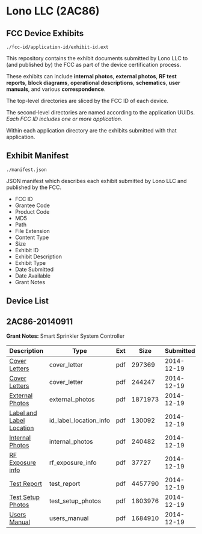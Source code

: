 # Lono LLC (2AC86)
## FCC Device Exhibits

```
./fcc-id/application-id/exhibit-id.ext
```

This repository contains the exhibit documents submitted by Lono LLC to (and published by) the FCC as part of the device certification process.

These exhibits can include **internal photos**, **external photos**, **RF test reports**, **block diagrams**, **operational descriptions**, **schematics**, **user manuals**, and various **correspondence**.

The top-level directories are sliced by the FCC ID of each device.

The second-level directories are named according to the application UUIDs. *Each FCC ID includes one or more application.*

Within each application directory are the exhibits submitted with that application. 

## Exhibit Manifest

```
./manifest.json
```

JSON manifest which describes each exhibit submitted by Lono LLC and published by the FCC.

- FCC ID
- Grantee Code
- Product Code
- MD5
- Path
- File Extension
- Content Type
- Size
- Exhibit ID
- Exhibit Description
- Exhibit Type
- Date Submitted
- Date Available
- Grant Notes

## Device List
## 2AC86-20140911
**Grant Notes:** Smart Sprinkler System Controller

| Description | Type | Ext | Size | Submitted | Available |
| ----------- | ---- | --- | ---- | --------- | --------- |
| [Cover Letters](2AC86-20140911/78731f8ec9cfb2a14d3b246b567a64da/2479045.pdf) | cover_letter | pdf | 297369 | 2014-12-19 | 2014-12-19 |
| [Cover Letters](2AC86-20140911/78731f8ec9cfb2a14d3b246b567a64da/2479046.pdf) | cover_letter | pdf | 244247 | 2014-12-19 | 2014-12-19 |
| [External Photos](2AC86-20140911/78731f8ec9cfb2a14d3b246b567a64da/2479047.pdf) | external_photos | pdf | 1871973 | 2014-12-19 | 2014-12-19 |
| [Label and Label Location](2AC86-20140911/78731f8ec9cfb2a14d3b246b567a64da/2479048.pdf) | id_label_location_info | pdf | 130092 | 2014-12-19 | 2014-12-19 |
| [Internal Photos](2AC86-20140911/78731f8ec9cfb2a14d3b246b567a64da/2479049.pdf) | internal_photos | pdf | 240482 | 2014-12-19 | 2014-12-19 |
| [RF Exposure info](2AC86-20140911/78731f8ec9cfb2a14d3b246b567a64da/2479053.pdf) | rf_exposure_info | pdf | 37727 | 2014-12-19 | 2014-12-19 |
| [Test Report](2AC86-20140911/78731f8ec9cfb2a14d3b246b567a64da/2479055.pdf) | test_report | pdf | 4457790 | 2014-12-19 | 2014-12-19 |
| [Test Setup Photos](2AC86-20140911/78731f8ec9cfb2a14d3b246b567a64da/2479056.pdf) | test_setup_photos | pdf | 1803976 | 2014-12-19 | 2014-12-19 |
| [Users Manual](2AC86-20140911/78731f8ec9cfb2a14d3b246b567a64da/2479057.pdf) | users_manual | pdf | 1684910 | 2014-12-19 | 2014-12-19 |
